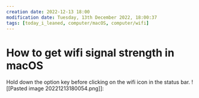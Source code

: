 ```yaml
---
creation date: 2022-12-13 18:00
modification date: Tuesday, 13th December 2022, 18:00:37
tags: [today_i_leaned, computer/macOS, computer/wifi]
---
```


# How to get wifi signal strength in macOS

Hold down the option key before clicking on the wifi icon in the status bar.
![[Pasted image 20221213180054.png]]: